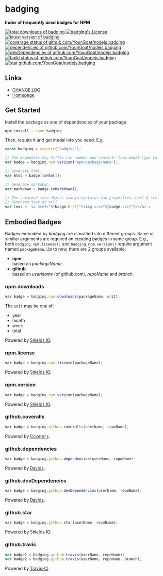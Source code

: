 #	badging
__Index of frequently used badges for NPM__

[![total downloads of badging](https://img.shields.io/npm/dt/badging.svg)](https://www.npmjs.com/package/badging)
[![badging's License](https://img.shields.io/npm/l/badging.svg)](https://www.npmjs.com/package/badging)
[![latest version of badging](https://img.shields.io/npm/v/badging.svg)](https://www.npmjs.com/package/badging)
[![coverage status of github.com/YounGoat/nodejs.badging](https://img.shields.io/coveralls/YounGoat/nodejs.badging/master.svg)](https://coveralls.io/github/YounGoat/nodejs.badging2?branch=master)
[![dependencies of github.com/YounGoat/nodejs.badging](https://david-dm.org/YounGoat/nodejs.badging/status.svg)](https://david-dm.org/YounGoat/nodejs.badging)
[![devDependencies of github.com/YounGoat/nodejs.badging](https://david-dm.org/YounGoat/nodejs.badging/dev-status.svg)](https://david-dm.org/YounGoat/nodejs.badging?type=dev)
[![build status of github.com/YounGoat/nodejs.badging](https://travis-ci.org/YounGoat/nodejs.badging.svg?branch=master)](https://travis-ci.org/YounGoat/nodejs.badging)
[![star github.com/YounGoat/nodejs.badging](https://img.shields.io/github/stars/YounGoat/nodejs.badging.svg?style=social&label=Star)](https://github.com/YounGoat/nodejs.badging/stargazers)

##	Links

*	[CHANGE LOG](./CHANGELOG.md)
*	[Homepage](https://github.com/YounGoat/nodejs.badging)

##	Get Started

Install the package as one of dependencies of your package:

```bash
npm install --save badging
```

Then, require it and get medal info you need. E.g.

```javascript
const badging = require('badging');

// The arguments may differ (in number and content) from medal type to type.
var badge = badging.npm.version('npm-package-name');

// Generate html.
var html = badge.toHtml();

// Generate markdown.
var markdown = badge.toMarkdown();

// The returned info object always contains two properties: href & src.
// Generate text at will.
var text = `<a href="${badge.href}"><img src="${badge.src}"/></a>`;
```

##	Embodied Badges

Badges embodied by *badging* are classified into different groups. Same or similiar arguments are required on creating badges in same group. E.g., both `badging.npm.license()` and `badging.npm.version()` require argument named `packageName`. Up to now, there are 2 groups available:

*	__npm__  
	based on *packageName*.
*	__github__  
	based on *userName* (of github.com), *repoName* and *branch*.

###	npm.downloads

```javascript
var badge = badging.npm.downloads(packageName, unit);
```

The `unit` may be one of:  
*	year
*	month
*	week
*	total

Powered by [Shields IO](http://shields.io).

###	npm.license

```javascript
var badge = badging.npm.license(packageName);
```

Powered by [Shields IO](http://shields.io).

###	npm.version

```javascript
var badge = badging.npm.version(packageName);
```

Powered by [Shields IO](http://shields.io).

###	github.coveralls

```javascript
var badge = badging.github.coveralls(userName, repoName);
```

Powered by [Coveralls](https://coveralls.io).

###	github.dependencies

```javascript
var badge = badging.github.dependencies(userName, repoName);
```

Powered by [Davids](https://david-dm.org).

###	github.devDependencies

```javascript
var badge = badging.github.devDependencies(userName, repoName);
```

Powered by [Davids](https://david-dm.org).

###	github.star

```javascript
var badge = badging.github.star(userName, repoName);
```

Powered by [Shields IO](http://shields.io).

###	github.travis

```javascript
var badge1 = badging.github.travis(userName, repoName);
var badge2 = badging.github.travis(userName, repoName, branch);
```

Powered by [Travis-CI](https://travis-ci.org).

